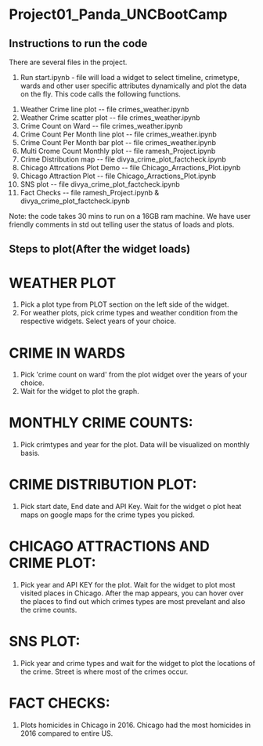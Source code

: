 # Project01_Panda_UNCBootCamp

Instructions to run the code
--------------------------------------
There are several files in the project.

1) Run start.ipynb - file will load a widget to select timeline, crimetype, wards and other user specific attributes dynamically and plot the data on the fly.
This code calls the following functions.

1. Weather Crime line plot      --     file crimes_weather.ipynb
2. Weather Crime scatter plot    --    file crimes_weather.ipynb
3. Crime  Count on Ward       --       file crimes_weather.ipynb
4. Crime Count Per Month line plot --  file crimes_weather.ipynb
5. Crime Count Per Month bar plot  --  file crimes_weather.ipynb
6. Multi Crome Count Monthly plot  --  file ramesh_Project.ipynb
7. Crime Distribution map    --        file divya_crime_plot_factcheck.ipynb
8. Chicago Attrcations Plot Demo   --  file Chicago_Arractions_Plot.ipynb
9.  Chicago Attraction Plot    --       file Chicago_Arractions_Plot.ipynb
10. SNS plot         --                 file divya_crime_plot_factcheck.ipynb
11.  Fact Checks           --            file ramesh_Project.ipynb & divya_crime_plot_factcheck.ipynb


Note: the code takes 30 mins to run on a 16GB ram machine.
We have user friendly comments in std out telling user the status of loads and plots.

Steps to plot(After the widget loads)
-------------------------------------

WEATHER PLOT
====================
1) Pick a plot type from PLOT section on the left side of the widget.
2) For weather plots, pick crime types and weather condition from the respective widgets. Select years of your choice.

CRIME IN WARDS
===========================
1) Pick 'crime count on ward' from the plot widget over the years of your choice.
2) Wait for the widget to plot the graph.

MONTHLY CRIME COUNTS:
============================
1) Pick crimtypes and year for the plot. Data will be visualized on monthly basis.

CRIME DISTRIBUTION PLOT:
================================
1) Pick start date, End date and API Key. Wait for the widget o plot heat maps on google maps for the crime types you picked.

CHICAGO ATTRACTIONS AND CRIME PLOT:
=====================================
1) Pick year and API KEY for the plot. Wait for the widget to plot most visited places in Chicago. After the map appears, you can hover over the places to find out which crimes types are most prevelant and also the crime counts.

SNS PLOT:
==============
1. Pick year and crime types and wait for the widget to plot the locations of the crime.
Street is where most of the crimes occur.

FACT CHECKS:
===================
1) Plots homicides in Chicago in 2016. Chicago had the most homicides in 2016 compared to entire US.




 